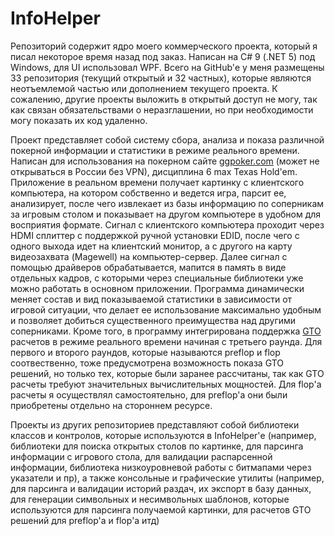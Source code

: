 # InfoHelper
Репозиторий содержит ядро моего коммерческого проекта, который я писал некоторое время назад под заказ. Написан на C# 9 (.NET 5) под Windows, для UI использовал WPF. Всего на GitHub'е у меня размещены 33 репозитория (текущий открытый и 32 частных), которые являются неотъемлемой частью или дополнением текущего проекта. К сожалению, другие проекты выложить в открытый доступ не могу, так как связан обязательствами о неразглашении, но при необходимости могу показать их код удаленно.

Проект представляет собой систему сбора, анализа и показа различной покерной информации и статистики в режиме реального времени. Написан для использования на покерном сайте [ggpoker.com](ggpoker.com) (может не открываться в России без VPN), дисциплина 6 max Texas Hold'em. Приложение в реальном времени получает картинку с клиентского компьютера, на котором собственно и ведется игра, парсит ее, анализирует, после чего извлекает из базы информацию по соперникам за игровым столом и показывает на другом компьютере в удобном для восприятия формате. Сигнал с клиентского компьютера проходит через HDMI сплиттер с поддержкой ручной установки EDID, после чего с одного выхода идет на клиентский монитор, а с другого на карту видеозахвата (Magewell) на компьютер-сервер. Далее сигнал с помощью драйверов обрабатывается, мапится в память в виде отдельных кадров, с которыми через специальные библиотеки уже можно работать в основном приложении. Программа динамически меняет состав и вид показываемой статистики в зависимости от игровой ситуации, что делает ее использование максимально удобным и позволяет добиться существенного преимущества над другими соперниками. Кроме того, в программу интегрирована поддержка [GTO](https://www.shambalacasino.ru/blog/chto-takoe-gto-v-pokere#:~:text=%D0%93%D0%A2%D0%9E%20%E2%80%94%20%D1%8D%D1%82%D0%BE%20%D1%81%D1%82%D1%80%D0%B0%D1%82%D0%B5%D0%B3%D0%B8%D1%8F%20%D0%BE%D0%BF%D1%82%D0%B8%D0%BC%D0%B0%D0%BB%D1%8C%D0%BD%D0%BE%D0%B9%20%D0%B8%D0%B3%D1%80%D1%8B,%D0%BA%D0%B0%D0%BC%D0%B5%D0%BD%D1%8C%2D%D0%BD%D0%BE%D0%B6%D0%BD%D0%B8%D1%86%D1%8B%2D%D0%B1%D1%83%D0%BC%D0%B0%D0%B3%D0%B0%C2%BB.) расчетов в режиме реального времени начиная с третьего раунда. Для первого и второго раундов, которые называются preflop и flop соотвественно, тоже предусмотрена возможность показа GTO решений, но только тех, которые были заранее рассчитаны, так как GTO расчеты требуют значительных вычислительных мощностей. Для flop'а расчеты я осуществлял самостоятельно, для preflop'а они были приобретены отдельно на стороннем ресурсе.

Проекты из других репозиториев представляют собой библиотеки классов и контролов, которые используются в InfoHelper'е (например, библиотеки для поиска открытых столов по картинке, для парсинга информации с игрового стола, для валидации распарсенной информации, библиотека низкоуровневой работы с битмапами через указатели и пр), а также консольные и графические утилиты (например, для парсинга и валидации историй раздач, их экспорт в базу данных, для генерации символьных и несимвольных шаблонов, которые используются для парсинга получаемой картинки, для расчетов GTO решений для preflop'а и flop'а итд)
